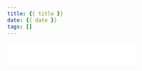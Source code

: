 ```yaml
---
title: {{ title }}
date: {{ date }}
tags: []
---
```

<iframe frameborder="no" border="0" marginwidth="0" marginheight="0" width=298 height=52 src="//music.163.com/outchain/player?type=0&id=611811413&auto=1&height=32"></iframe>